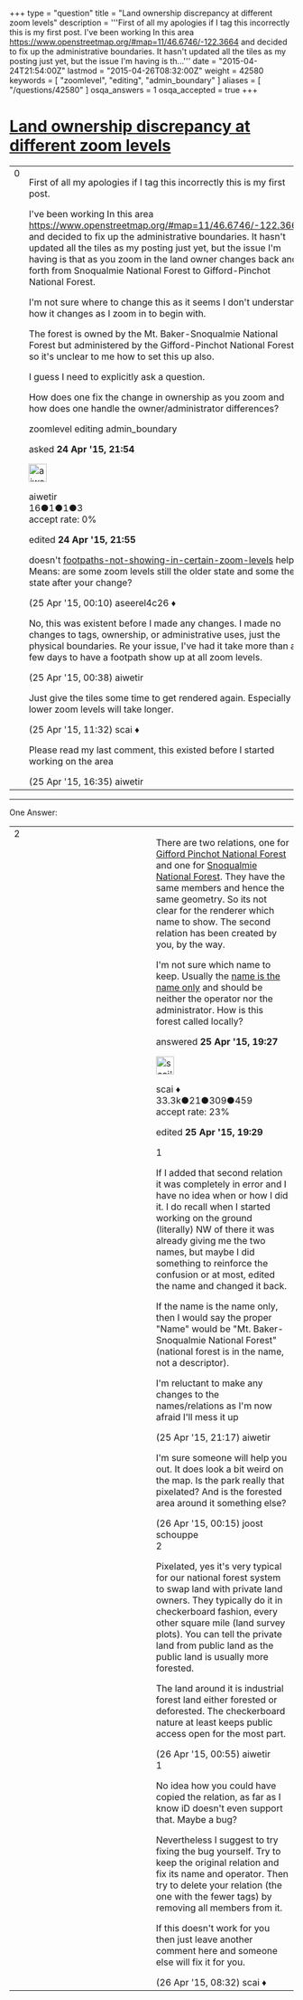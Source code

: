+++
type = "question"
title = "Land ownership discrepancy at different zoom levels"
description = '''First of all my apologies if I tag this incorrectly this is my first post. I&#x27;ve been working In this area https://www.openstreetmap.org/#map=11/46.6746/-122.3664 and decided to fix up the administrative boundaries. It hasn&#x27;t updated all the tiles as my posting just yet, but the issue I&#x27;m having is th...'''
date = "2015-04-24T21:54:00Z"
lastmod = "2015-04-26T08:32:00Z"
weight = 42580
keywords = [ "zoomlevel", "editing", "admin_boundary" ]
aliases = [ "/questions/42580" ]
osqa_answers = 1
osqa_accepted = true
+++

<div class="headNormal">

# [Land ownership discrepancy at different zoom levels](/questions/42580/land-ownership-discrepancy-at-different-zoom-levels)

</div>

<div id="main-body">

<div id="askform">

<table id="question-table" style="width:100%;">
<colgroup>
<col style="width: 50%" />
<col style="width: 50%" />
</colgroup>
<tbody>
<tr>
<td style="width: 30px; vertical-align: top"><div class="vote-buttons">
<span id="post-42580-upvote" class="ajax-command post-vote up" rel="nofollow" title="I like this post (click again to cancel)"> </span>
<div id="post-42580-score" class="post-score" title="current number of votes">
0
</div>
<span id="post-42580-downvote" class="ajax-command post-vote down" rel="nofollow" title="I dont like this post (click again to cancel)"> </span> <span id="favorite-mark" class="ajax-command favorite-mark" rel="nofollow" title="mark/unmark this question as favorite (click again to cancel)"> </span>
<div id="favorite-count" class="favorite-count">
&#10;</div>
</div></td>
<td><div id="item-right">
<div class="question-body">
<p>First of all my apologies if I tag this incorrectly this is my first post.</p>
<p>I've been working In this area <a href="https://www.openstreetmap.org/#map=11/46.6746/-122.3664">https://www.openstreetmap.org/#map=11/46.6746/-122.3664</a> and decided to fix up the administrative boundaries. It hasn't updated all the tiles as my posting just yet, but the issue I'm having is that as you zoom in the land owner changes back and forth from Snoqualmie National Forest to Gifford-Pinchot National Forest.</p>
<p>I'm not sure where to change this as it seems I don't understand how it changes as I zoom in to begin with.</p>
<p>The forest is owned by the Mt. Baker-Snoqualmie National Forest but administered by the Gifford-Pinchot National Forest so it's unclear to me how to set this up also.</p>
<p>I guess I need to explicitly ask a question.</p>
<p>How does one fix the change in ownership as you zoom and how does one handle the owner/administrator differences?</p>
</div>
<div id="question-tags" class="tags-container tags">
<span class="post-tag tag-link-zoomlevel" rel="tag" title="see questions tagged &#39;zoomlevel&#39;">zoomlevel</span> <span class="post-tag tag-link-editing" rel="tag" title="see questions tagged &#39;editing&#39;">editing</span> <span class="post-tag tag-link-admin_boundary" rel="tag" title="see questions tagged &#39;admin_boundary&#39;">admin_boundary</span>
</div>
<div id="question-controls" class="post-controls">
&#10;</div>
<div class="post-update-info-container">
<div class="post-update-info post-update-info-user">
<p>asked <strong>24 Apr '15, 21:54</strong></p>
<img src="https://secure.gravatar.com/avatar/6ed44e7fe3d1f89adb1303cc2eea3e57?s=32&amp;d=identicon&amp;r=g" class="gravatar" width="32" height="32" alt="aiwetir&#39;s gravatar image" />
<p><span>aiwetir</span><br />
<span class="score" title="16 reputation points">16</span><span title="1 badges"><span class="badge1">●</span><span class="badgecount">1</span></span><span title="1 badges"><span class="silver">●</span><span class="badgecount">1</span></span><span title="3 badges"><span class="bronze">●</span><span class="badgecount">3</span></span><br />
<span class="accept_rate" title="Rate of the user&#39;s accepted answers">accept rate:</span> <span title="aiwetir has no accepted answers">0%</span></p>
</div>
<div class="post-update-info post-update-info-edited">
<p><span> edited <strong>24 Apr '15, 21:55</strong> </span></p>
</div>
</div>
<div id="comments-container-42580" class="comments-container">
<span id="42581"></span>
<div id="comment-42581" class="comment">
<div id="post-42581-score" class="comment-score">
&#10;</div>
<div class="comment-text">
<p>doesn't <a href="/questions/8794/">footpaths-not-showing-in-certain-zoom-levels</a> help? Means: are some zoom levels still the older state and some the state after your change?</p>
</div>
<div id="comment-42581-info" class="comment-info">
<span class="comment-age">(25 Apr '15, 00:10)</span> <span class="comment-user userinfo">aseerel4c26 ♦</span>
</div>
</div>
<span id="42582"></span>
<div id="comment-42582" class="comment">
<div id="post-42582-score" class="comment-score">
&#10;</div>
<div class="comment-text">
<p>No, this was existent before I made any changes. I made no changes to tags, ownership, or administrative uses, just the physical boundaries. Re your issue, I've had it take more than a few days to have a footpath show up at all zoom levels.</p>
</div>
<div id="comment-42582-info" class="comment-info">
<span class="comment-age">(25 Apr '15, 00:38)</span> <span class="comment-user userinfo">aiwetir</span>
</div>
</div>
<span id="42584"></span>
<div id="comment-42584" class="comment">
<div id="post-42584-score" class="comment-score">
&#10;</div>
<div class="comment-text">
<p>Just give the tiles some time to get rendered again. Especially lower zoom levels will take longer.</p>
</div>
<div id="comment-42584-info" class="comment-info">
<span class="comment-age">(25 Apr '15, 11:32)</span> <span class="comment-user userinfo">scai ♦</span>
</div>
</div>
<span id="42591"></span>
<div id="comment-42591" class="comment">
<div id="post-42591-score" class="comment-score">
&#10;</div>
<div class="comment-text">
<p>Please read my last comment, this existed before I started working on the area</p>
</div>
<div id="comment-42591-info" class="comment-info">
<span class="comment-age">(25 Apr '15, 16:35)</span> <span class="comment-user userinfo">aiwetir</span>
</div>
</div>
</div>
<div id="comment-tools-42580" class="comment-tools">
&#10;</div>
<div class="clear">
&#10;</div>
<div id="comment-42580-form-container" class="comment-form-container">
&#10;</div>
<div class="clear">
&#10;</div>
</div></td>
</tr>
</tbody>
</table>

------------------------------------------------------------------------

<div class="tabBar">

<span id="sort-top"></span>

<div class="headQuestions">

One Answer:

</div>

</div>

<span id="42593"></span>

<div id="answer-container-42593" class="answer accepted-answer">

<table style="width:100%;">
<colgroup>
<col style="width: 50%" />
<col style="width: 50%" />
</colgroup>
<tbody>
<tr>
<td style="width: 30px; vertical-align: top"><div class="vote-buttons">
<span id="post-42593-upvote" class="ajax-command post-vote up" rel="nofollow" title="I like this post (click again to cancel)"> </span>
<div id="post-42593-score" class="post-score" title="current number of votes">
2
</div>
<span id="post-42593-downvote" class="ajax-command post-vote down" rel="nofollow" title="I dont like this post (click again to cancel)"> </span> <span class="accept-answer on" rel="nofollow" title="aiwetir has selected this answer as the correct answer"> </span>
</div></td>
<td><div class="item-right">
<div class="answer-body">
<p>There are two relations, one for <a href="https://www.openstreetmap.org/relation/2455752">Gifford Pinchot National Forest</a> and one for <a href="https://www.openstreetmap.org/relation/4827232">Snoqualmie National Forest</a>. They have the same members and hence the same geometry. So its not clear for the renderer which name to show. The second relation has been created by you, by the way.</p>
<p>I'm not sure which name to keep. Usually the <a href="https://wiki.openstreetmap.org/wiki/Names#Name_is_the_name_only">name is the name only</a> and should be neither the operator nor the administrator. How is this forest called locally?</p>
</div>
<div class="answer-controls post-controls">
&#10;</div>
<div class="post-update-info-container">
<div class="post-update-info post-update-info-user">
<p>answered <strong>25 Apr '15, 19:27</strong></p>
<img src="https://secure.gravatar.com/avatar/52d3234f3be58156770e8a91d575bfbd?s=32&amp;d=identicon&amp;r=g" class="gravatar" width="32" height="32" alt="scai&#39;s gravatar image" />
<p><span>scai ♦</span><br />
<span class="score" title="33317 reputation points"><span>33.3k</span></span><span title="21 badges"><span class="badge1">●</span><span class="badgecount">21</span></span><span title="309 badges"><span class="silver">●</span><span class="badgecount">309</span></span><span title="459 badges"><span class="bronze">●</span><span class="badgecount">459</span></span><br />
<span class="accept_rate" title="Rate of the user&#39;s accepted answers">accept rate:</span> <span title="scai has 168 accepted answers">23%</span></p>
</div>
<div class="post-update-info post-update-info-edited">
<p><span> edited <strong>25 Apr '15, 19:29</strong> </span></p>
</div>
</div>
<div id="comments-container-42593" class="comments-container">
<span id="42596"></span>
<div id="comment-42596" class="comment">
<div id="post-42596-score" class="comment-score">
1
</div>
<div class="comment-text">
<p>If I added that second relation it was completely in error and I have no idea when or how I did it. I do recall when I started working on the ground (literally) NW of there it was already giving me the two names, but maybe I did something to reinforce the confusion or at most, edited the name and changed it back.</p>
<p>If the name is the name only, then I would say the proper "Name" would be "Mt. Baker-Snoqualmie National Forest" (national forest is in the name, not a descriptor).</p>
<p>I'm reluctant to make any changes to the names/relations as I'm now afraid I'll mess it up</p>
</div>
<div id="comment-42596-info" class="comment-info">
<span class="comment-age">(25 Apr '15, 21:17)</span> <span class="comment-user userinfo">aiwetir</span>
</div>
</div>
<span id="42597"></span>
<div id="comment-42597" class="comment">
<div id="post-42597-score" class="comment-score">
&#10;</div>
<div class="comment-text">
<p>I'm sure someone will help you out. It does look a bit weird on the map. Is the park really that pixelated? And is the forested area around it something else?</p>
</div>
<div id="comment-42597-info" class="comment-info">
<span class="comment-age">(26 Apr '15, 00:15)</span> <span class="comment-user userinfo">joost schouppe</span>
</div>
</div>
<span id="42598"></span>
<div id="comment-42598" class="comment">
<div id="post-42598-score" class="comment-score">
2
</div>
<div class="comment-text">
<p>Pixelated, yes it's very typical for our national forest system to swap land with private land owners. They typically do it in checkerboard fashion, every other square mile (land survey plots). You can tell the private land from public land as the public land is usually more forested.</p>
<p>The land around it is industrial forest land either forested or deforested. The checkerboard nature at least keeps public access open for the most part.</p>
</div>
<div id="comment-42598-info" class="comment-info">
<span class="comment-age">(26 Apr '15, 00:55)</span> <span class="comment-user userinfo">aiwetir</span>
</div>
</div>
<span id="42599"></span>
<div id="comment-42599" class="comment">
<div id="post-42599-score" class="comment-score">
1
</div>
<div class="comment-text">
<p>No idea how you could have copied the relation, as far as I know iD doesn't even support that. Maybe a bug?</p>
<p>Nevertheless I suggest to try fixing the bug yourself. Try to keep the original relation and fix its name and operator. Then try to delete your relation (the one with the fewer tags) by removing all members from it.</p>
<p>If this doesn't work for you then just leave another comment here and someone else will fix it for you.</p>
</div>
<div id="comment-42599-info" class="comment-info">
<span class="comment-age">(26 Apr '15, 08:32)</span> <span class="comment-user userinfo">scai ♦</span>
</div>
</div>
</div>
<div id="comment-tools-42593" class="comment-tools">
&#10;</div>
<div class="clear">
&#10;</div>
<div id="comment-42593-form-container" class="comment-form-container">
&#10;</div>
<div class="clear">
&#10;</div>
</div></td>
</tr>
</tbody>
</table>

</div>

<div class="paginator-container-left">

</div>

</div>

</div>

